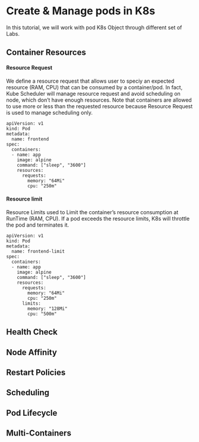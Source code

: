 # Create & Manage pods in K8s
In this tutorial, we will work with pod K8s Object through different set of Labs.
## Container Resources
#### Resource Request
We define a resource request that allows user to speciy an expected resource (RAM, CPU) that can be consumed by a container/pod. In fact, Kube Scheduler will manage resource request and avoid scheduling on node, which don’t have enough resources. Note that containers are allowed to use more or less than the requested resource because Resource Request is used to manage scheduling only.
```
apiVersion: v1
kind: Pod
metadata:
  name: frontend
spec:
  containers:
  - name: app
    image: alpine
    command: ["sleep", "3600"]
    resources:
      requests:
        memory: "64Mi"
        cpu: "250m"
```
#### Resource limit
Resource Limits used to Limit the container’s resource consumption at RunTime (RAM, CPU). If a pod exceeds the resource limits, K8s will throttle the pod and terminates it.
```
apiVersion: v1
kind: Pod
metadata:
  name: frontend-limit
spec:
  containers:
  - name: app
    image: alpine
    command: ["sleep", "3600"]
    resources:
      requests:
        memory: "64Mi"
        cpu: "250m"
      limits:
        memory: "128Mi"
        cpu: "500m"
```
## Health Check 
## Node Affinity
## Restart Policies
## Scheduling
## Pod Lifecycle
## Multi-Containers